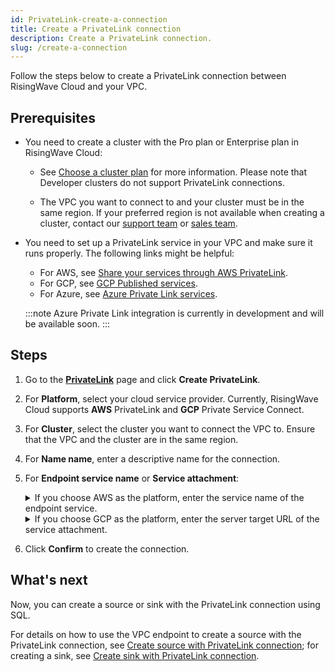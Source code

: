 ```yaml
---
id: PrivateLink-create-a-connection
title: Create a PrivateLink connection
description: Create a PrivateLink connection.
slug: /create-a-connection
---
```


Follow the steps below to create a PrivateLink connection between RisingWave Cloud and your VPC.

## Prerequisites

- You need to create a cluster with the Pro plan or Enterprise plan in RisingWave Cloud:

  - See [Choose a cluster plan](/cluster-choose-a-cluster-plan.md) for more information. Please note that Developer clusters do not support PrivateLink connections.

  - The VPC you want to connect to and your cluster must be in the same region. If your preferred region is not available when creating a cluster, contact our [support team](mailto:cloud-support@risingwave-labs.com) or [sales team](mailto:sales@risingwave-labs.com).

- You need to set up a PrivateLink service in your VPC and make sure it runs properly. The following links might be helpful:

  - For AWS, see [Share your services through AWS PrivateLink](https://docs.aws.amazon.com/vpc/latest/privatelink/privatelink-share-your-services.html).
  - For GCP, see [GCP Published services](https://cloud.google.com/vpc/docs/about-vpc-hosted-services).
  - For Azure, see [Azure Private Link services](https://learn.microsoft.com/en-us/azure/private-link/private-link-service-overview).

  :::note
  Azure Private Link integration is currently in development and will be available soon.
  :::

## Steps

1. Go to the [**PrivateLink**](https://cloud.risingwave.com/connection/) page and click **Create PrivateLink**.

2. For **Platform**, select your cloud service provider. Currently, RisingWave Cloud supports **AWS** PrivateLink and **GCP** Private Service Connect.

3. For **Cluster**, select the cluster you want to connect the VPC to. Ensure that the VPC and the cluster are in the same region.

4. For **Name name**, enter a descriptive name for the connection.
5. For **Endpoint service name** or **Service attachment**:

   <details>
    <summary>If you choose AWS as the platform, enter the service name of the endpoint service.</summary>

   You can find it in the [Amazon VPC console](https://console.aws.amazon.com/vpc/) → **Endpoint services** → **Service name** section.

   <img
   src={require('./images/aws-endpoint-service-name.png').default}
   alt="AWS endpoint service name"
   />
   </details>

   <details>
    <summary>If you choose GCP as the platform, enter the server target URL of the service attachment.</summary>

   You can find it in the [Google Cloud Console](https://console.cloud.google.com/) → **Network services** → **Private Service Connect**.

   <img
   src={require('./images/gcp-service-attachment.png').default}
   alt="GCP Service attachment"
   />

   </details>

6. Click **Confirm** to create the connection.

## What's next

Now, you can create a source or sink with the PrivateLink connection using SQL.

For details on how to use the VPC endpoint to create a source with the PrivateLink connection, see [Create source with PrivateLink connection](/docs/current/ingest-from-kafka/#create-source-with-privatelink-connection); for creating a sink, see [Create sink with PrivateLink connection](/docs/current/create-sink-kafka/#create-sink-with-privatelink-connection).

